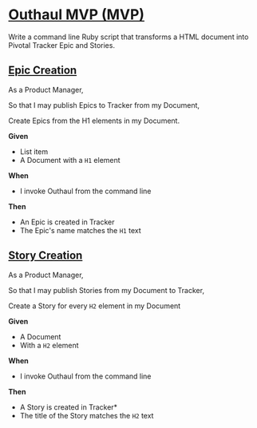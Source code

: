 # [Outhaul MVP (MVP)](https://www.pivotaltracker.com/epic/show/2207162)

Write a command line Ruby script that transforms a HTML document into Pivotal Tracker Epic and Stories.

## [Epic Creation](https://www.pivotaltracker.com/story/show/109090660)

As a Product Manager,

So that I may publish Epics to Tracker from my Document,

Create Epics from the H1 elements in my Document.

**Given**

*   List item
*   A Document with a `H1` element

**When**

*   I invoke Outhaul from the command line

**Then**

* An Epic is created in Tracker
* The Epic's name matches the `H1` text 

## [Story Creation](https://www.pivotaltracker.com/story/show/109090662)

As a Product Manager, 

So that I may publish Stories from my Document to Tracker, 

Create a Story for every `H2` element in my Document

**Given**

*   A Document
*   With a `H2` element

**When**

*   I invoke Outhaul from the command line

**Then**

*   A Story is created in Tracker*
*   The title of the Story matches the `H2` text